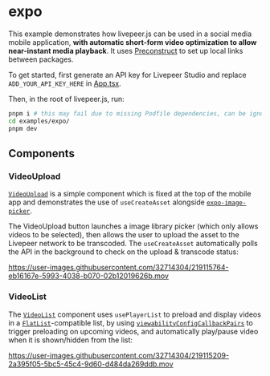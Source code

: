 # expo

This example demonstrates how livepeer.js can be used in a social media mobile application, **with automatic short-form video optimization to allow near-instant media playback**. It uses [Preconstruct](https://github.com/preconstruct/preconstruct) to set up local links between packages.

To get started, first generate an API key for Livepeer Studio and replace `ADD_YOUR_API_KEY_HERE` in [App.tsx](App.tsx).

Then, in the root of livepeer.js, run:

```bash
pnpm i # this may fail due to missing Podfile dependencies, can be ignored
cd examples/expo/
pnpm dev
```

## Components

### VideoUpload

[`VideoUpload`](./components/VideoUpload.tsx) is a simple component which is fixed at the top of the mobile app and demonstrates the use of `useCreateAsset` alongside [`expo-image-picker`](https://docs.expo.dev/versions/latest/sdk/imagepicker/).

The VideoUpload button launches a image library picker (which only allows videos to be selected), then allows the user to upload the asset to the Livepeer network to be transcoded. The `useCreateAsset` automatically polls the API in the background to check on the upload & transcode status:

https://user-images.githubusercontent.com/32714304/219115764-eb16167e-5993-4038-b070-02b12019626b.mov

### VideoList

The [`VideoList`](./components/VideoList.tsx) component uses `usePlayerList` to preload and display videos in a [`FlatList`](https://reactnative.dev/docs/flatlist)-compatible list, by using [`viewabilityConfigCallbackPairs`](https://reactnative.dev/docs/flatlist#viewabilityconfigcallbackpairs) to trigger preloading on upcoming videos, and automatically play/pause video when it is shown/hidden from the list:

https://user-images.githubusercontent.com/32714304/219115209-2a395f05-5bc5-45c4-9d60-d484da269ddb.mov
